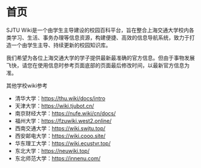 # 首页

SJTU Wiki是一个由学生主导建设的校园百科平台，旨在整合上海交通大学校内各类学习、生活、事务办理等信息资源，构建便捷、高效的信息导航系统，致力于打造一个由学生主导、持续更新的校园知识库。

我们希望为各位上海交通大学的学子提供最新最准确的官方信息。但由于事物发展飞快，请您在使用信息时参考页面底部的页面最后修改时间，以最新官方信息为准。


其他学校wiki参考
- 清华大学：https://thu.wiki/docs/intro
- 天津大学：https://wiki.tjubot.cn/
- 南京财经大学：https://nufe.wiki/cn/docs/
- 福州大学：https://fzuwiki.west2.online/
- 西南交通大学：https://wiki.swjtu.top/
- 西安邮电大学：https://wiki.cooo.site/
- 华东理工大学：https://wiki.ecustvr.top/
- 东北大学：https://neuwiki.top/
- 东北师范大学：https://innenu.com/
